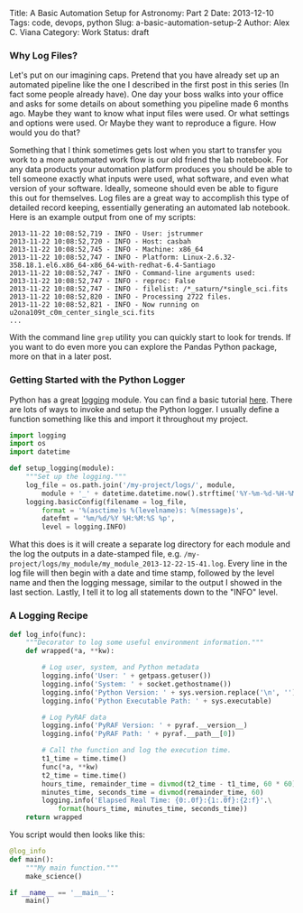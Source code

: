 Title: A Basic Automation Setup for Astronomy: Part 2
Date: 2013-12-10
Tags: code, devops, python
Slug: a-basic-automation-setup-2
Author: Alex C. Viana
Category: Work
Status: draft

### Why Log Files?

Let's put on our imagining caps. Pretend that you have already set up an automated pipeline like the one I described in the first post in this series (In fact some people already have). One day your boss walks into your office and asks for some details on about something you pipeline made 6 months ago. Maybe they want to know what input files were used. Or what settings and options were used. Or Maybe they want to reproduce a figure. How would you do that? 

Something that I think sometimes gets lost when you start to transfer you work to a more automated work flow is our old friend the lab notebook. For any data products your automation platform produces you should be able to tell someone exactly what inputs were used, what software, and even what version of your software. Ideally, someone should even be able to figure this out for themselves. Log files are a great way to accomplish this type of detailed record keeping, essentially generating an automated lab notebook. Here is an example output from one of my scripts:

```
2013-11-22 10:08:52,719 - INFO - User: jstrummer
2013-11-22 10:08:52,720 - INFO - Host: casbah
2013-11-22 10:08:52,745 - INFO - Machine: x86_64
2013-11-22 10:08:52,747 - INFO - Platform: Linux-2.6.32-358.18.1.el6.x86_64-x86_64-with-redhat-6.4-Santiago
2013-11-22 10:08:52,747 - INFO - Command-line arguments used:
2013-11-22 10:08:52,747 - INFO - reproc: False
2013-11-22 10:08:52,747 - INFO - filelist: /*_saturn/*single_sci.fits
2013-11-22 10:08:52,820 - INFO - Processing 2722 files.
2013-11-22 10:08:52,821 - INFO - Now running on u2ona109t_c0m_center_single_sci.fits
...
```

With the command line `grep` utility you can quickly start to look for trends. If you want to do even more you can explore the Pandas Python package, more on that in a later post. 

### Getting Started with the Python Logger 

Python has a great [logging](http://docs.python.org/2/library/logging.html) module. You can find a basic tutorial [here](http://docs.python.org/2/howto/logging.html#logging-basic-tutorial). There are lots of ways to invoke and setup the Python logger. I usually define a function something like this and import it throughout my project.

```python
import logging
import os
import datetime

def setup_logging(module):
    """Set up the logging."""
    log_file = os.path.join('/my-project/logs/', module,
        module + '_' + datetime.datetime.now().strftime('%Y-%m-%d-%H-%M') + '.log')
    logging.basicConfig(filename = log_file,
        format = '%(asctime)s %(levelname)s: %(message)s',
        datefmt = '%m/%d/%Y %H:%M:%S %p',
        level = logging.INFO)
```

What this does is it will create a separate log directory for each module and the log the outputs in a date-stamped file, e.g. `/my-project/logs/my_module/my_module_2013-12-22-15-41.log`. Every line in the log file will then begin with a date and time stamp, followed by the level name and then the logging message, similar to the output I showed in the last section. Lastly, I tell it to log all statements down to the "INFO" level.

### A Logging Recipe 

```python
def log_info(func):
    """Decorator to log some useful environment information."""
    def wrapped(*a, **kw):

    	# Log user, system, and Python metadata
        logging.info('User: ' + getpass.getuser())
        logging.info('System: ' + socket.gethostname())
        logging.info('Python Version: ' + sys.version.replace('\n', ''))
        logging.info('Python Executable Path: ' + sys.executable)

        # Log PyRAF data
        logging.info('PyRAF Version: ' + pyraf.__version__)
        logging.info('PyRAF Path: ' + pyraf.__path__[0])

        # Call the function and log the execution time.
        t1_time = time.time()
        func(*a, **kw)
        t2_time = time.time()
        hours_time, remainder_time = divmod(t2_time - t1_time, 60 * 60)
        minutes_time, seconds_time = divmod(remainder_time, 60)
        logging.info('Elapsed Real Time: {0:.0f}:{1:.0f}:{2:f}'.\
        	format(hours_time, minutes_time, seconds_time))
    return wrapped
```
You script would then looks like this:

```python
@log_info
def main():
	"""My main function."""
	make_science()

if __name__ == '__main__':
	main()
```

